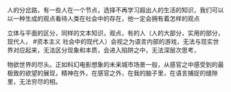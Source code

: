 人的分岔路，有一些人在一个节点，选择不再学习超出人的生活的知识，我们可以以一种生成的观点看待人类在社会中的存在，他一定会拥有着怎样的观点

立体与平面的区分，同样的文本知识，观点，有的人（人的大部分，实用的部分，现代人， #资本主义 社会中的现代人）会视之为语言内部的游戏，无法与现实世界对应起来，无法区分现象和本质，会进入陷阱之中，无法深层次思考，

物欲世界的尽头。正如科幻电影想象的未来城市场景一般，从感官之中感受到的最极致的欲望的展现，精神在外，在感官之外，在我的脑子里，在语言捕捉的缝隙里，无法穷尽的相。